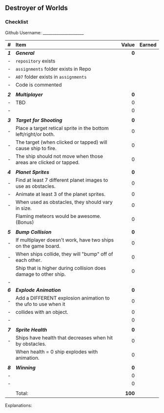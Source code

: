 ## Destroyer of Worlds

### Checklist

Github Username: _____________________

| #       | Item                                                             | Value   | Earned |
| :------ | :--------------------------------------------------------------- | ------: | ------ |
| ***1*** | ***General***                                                    | **0**   |        |
| -       | `repository`  exists                                             |         |        |
| -       | `assignments` folder exists in Repo                              |         |        |
| -       | `A07` folder exists in `assignments`                             |         |        |
| -       | Code is commented                                                |         |        |
|         |                                                                  |         |        |
| ***2*** | ***Multiplayer***                                                | **0**   |        |
| -       | TBD                                                              | 0       |        |
| -       |                                                                  | 0       |        |
|         |                                                                  |         |        |
| ***3*** | ***Target for Shooting***                                        | **0**   |        |
| -       | Place a target retical sprite in the bottom left/right/or both.  | 0       |        |
| -       | The target (when clicked or tapped) will cause ship to fire.     | 0       |        |
| -       | The ship should not move when those areas are clicked or tapped. | 0       |        |
|         |                                                                  |         |        |
| ***4*** | ***Planet Sprites***                                             | **0**   |        |
| -       | Find at least 7 different planet images to use as obstacles.     | 0       |        |
| -       | Animate at least 3 of the planet sprites.                        | 0       |        |
| -       | When used as obstacles, they should vary in size.                | 0       |        |
|         | Flaming meteors would be awesome.  (Bonus)                       | 0       |        |
|         |                                                                  |         |        |
| ***5*** | ***Bump Collision***                                             | **0**   |        |
| -       | If multiplayer doesn't work, have two ships on the game board.   | 0       |        |
| -       | When ships collide, they will "bump" off of each other.          | 0       |        |
|         | Ship that is higher during collision does damage to other ship.  | 0       |        |
| -       |                                                                  |         |        |
| ***6*** | ***Explode Animation***                                          | **0**   |        |
| -       | Add a DIFFERENT explosion animation to the ufo to use when it    | 0       |        |
| -       | collides with an object.                                         | 0       |        |
| -       |                                                                  | 0       |        |
|         |                                                                  |         |        |
| ***7*** | ***Sprite Health***                                              | **0**   |        |
| -       | Ships have health that decreases when hit by obstacles.          | 0       |        |
|         | When health = 0 ship explodes with animation.                    | 0       |        |
|         |                                                                  |         |        |
| ***8*** | ***Winning***                                                    | **0**   |        |
| -       |                                                                  | 0       |        |
| -       |                                                                  | 0       |        |
|         |                                                                  |         |        |
|         | Total:                                                           | **100** |        |


Explanations:


